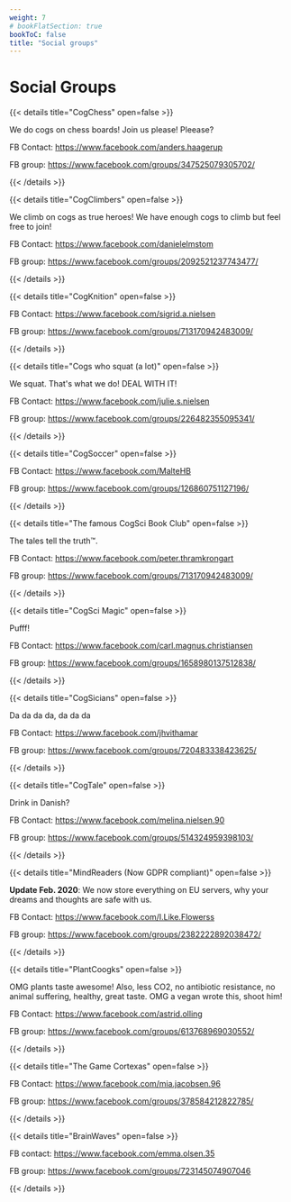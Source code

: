 ```yaml
---
weight: 7
# bookFlatSection: true
bookToC: false
title: "Social groups"
---
```


# Social Groups

{{< details title="CogChess" open=false >}}

We do cogs on chess boards! Join us please! Pleease?

FB Contact: https://www.facebook.com/anders.haagerup 

FB group: https://www.facebook.com/groups/347525079305702/

{{< /details >}}


{{< details title="CogClimbers" open=false >}}

We climb on cogs as true heroes! We have enough cogs to climb but feel free to join!

FB Contact: https://www.facebook.com/danielelmstom

FB group: https://www.facebook.com/groups/2092521237743477/

{{< /details >}}

{{< details title="CogKnition" open=false >}}

FB Contact: https://www.facebook.com/sigrid.a.nielsen

FB group: https://www.facebook.com/groups/713170942483009/

{{< /details >}}


{{< details title="Cogs who squat (a lot)" open=false >}}

We squat. That's what we do! DEAL WITH IT!

FB Contact: https://www.facebook.com/julie.s.nielsen 

FB group: https://www.facebook.com/groups/226482355095341/ 

{{< /details >}}


{{< details title="CogSoccer" open=false >}}

FB Contact: https://www.facebook.com/MalteHB

FB group: https://www.facebook.com/groups/126860751127196/

{{< /details >}}


{{< details title="The famous CogSci Book Club" open=false >}}

The tales tell the truth&trade;.

FB Contact: https://www.facebook.com/peter.thramkrongart 

FB group: https://www.facebook.com/groups/713170942483009/

{{< /details >}}


{{< details title="CogSci Magic" open=false >}}

Pufff!

FB Contact: https://www.facebook.com/carl.magnus.christiansen

FB group: https://www.facebook.com/groups/1658980137512838/ 

{{< /details >}}


{{< details title="CogSicians" open=false >}}

Da da da da, da da da

FB Contact: https://www.facebook.com/jhvithamar

FB group: https://www.facebook.com/groups/720483338423625/

{{< /details >}}


{{< details title="CogTale" open=false >}}

Drink in Danish?

FB Contact: https://www.facebook.com/melina.nielsen.90

FB group: https://www.facebook.com/groups/514324959398103/

{{< /details >}}


{{< details title="MindReaders (Now GDPR compliant)" open=false >}}

**Update Feb. 2020**: We now store everything on EU servers, why your dreams and thoughts are safe with us.

FB Contact: https://www.facebook.com/I.Like.Flowerss 

FB group: https://www.facebook.com/groups/2382222892038472/ 

{{< /details >}}


{{< details title="PlantCoogks" open=false >}}

OMG plants taste awesome! Also, less CO2, no antibiotic resistance, no animal suffering, healthy, great taste. OMG a vegan wrote this, shoot him!

FB Contact: https://www.facebook.com/astrid.olling 

FB group: https://www.facebook.com/groups/613768969030552/ 

{{< /details >}}


{{< details title="The Game Cortexas" open=false >}}

FB Contact: https://www.facebook.com/mia.jacobsen.96 

FB group: https://www.facebook.com/groups/378584212822785/

{{< /details >}}

{{< details title="BrainWaves" open=false >}}

FB contact: https://www.facebook.com/emma.olsen.35

FB group: https://www.facebook.com/groups/723145074907046

{{< /details >}}
